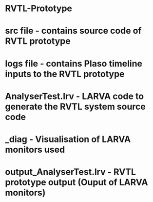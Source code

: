 # RVTL-Prototype
#   **src** file - contains source code of RVTL prototype
#   **logs** file - contains Plaso timeline inputs to the RVTL prototype
#   AnalyserTest.lrv - LARVA code to generate the RVTL system source code
#   _diag - Visualisation of LARVA monitors used
#   output_AnalyserTest.lrv - RVTL prototype output (Ouput of LARVA monitors)

